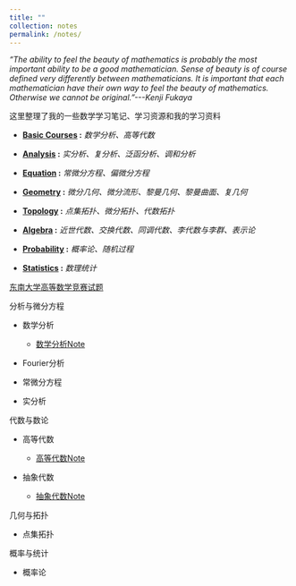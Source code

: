 ```yaml
---
title: ""
collection: notes
permalink: /notes/
---
```


*“The ability to feel the beauty of mathematics is probably the most important ability to be a good mathematician. Sense of beauty is of course defined very differently between mathematicians. It is important that each mathematician have their own way to feel the beauty of mathematics. Otherwise we cannot be original.”---Kenji Fukaya*

这里整理了我的一些数学学习笔记、学习资源和我的学习资料

- **[Basic Courses](https://liyanyang1219.github.io/notes/basic) :** *数学分析、高等代数*

- **[Analysis](https://liyanyang1219.github.io/notes/analysis) :** *实分析、复分析、泛函分析、调和分析*

- **[Equation](https://liyanyang1219.github.io/notes/equation) :** *常微分方程、偏微分方程*

- **[Geometry](https://liyanyang1219.github.io/notes/geometry) :** *微分几何、微分流形、黎曼几何、黎曼曲面、复几何*

- **[Topology](https://liyanyang1219.github.io/notes/topology) :** *点集拓扑、微分拓扑、代数拓扑*

- **[Algebra](https://liyanyang1219.github.io/notes/algebra) :** *近世代数、交换代数、同调代数、李代数与李群、表示论*

- **[Probability](https://liyanyang1219.github.io/notes/probability) :** *概率论、随机过程*

- **[Statistics](https://liyanyang1219.github.io/notes/statistics) :** *数理统计*

[东南大学高等数学竞赛试题](https://liyanyang1219.github.io/notes/southeast.pdf)

分析与微分方程

* 数学分析
  - [数学分析Note](https://liyanyang1219.github.io/notes/MathematicalAnalysis.pdf)
  
* Fourier分析

* 常微分方程

* 实分析
  
代数与数论

* 高等代数
  - [高等代数Note](https://liyanyang1219.github.io/notes/AdvancedAlgebra.pdf)

* 抽象代数
  - [抽象代数Note](https://liyanyang1219.github.io/notes/AbstractAlgebra.pdf)

几何与拓扑

* 点集拓扑

概率与统计

* 概率论
